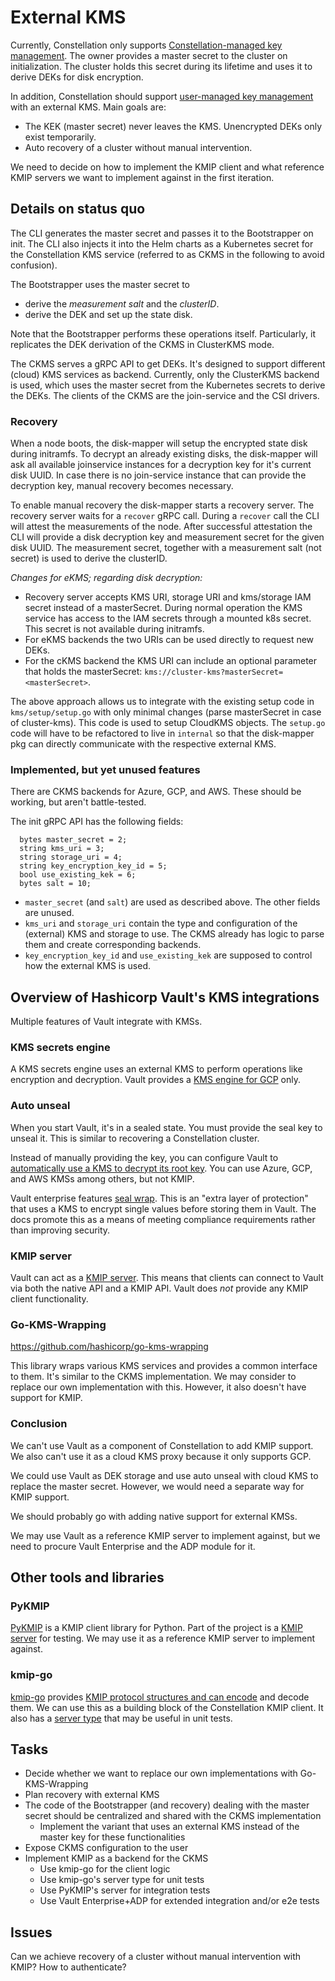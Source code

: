 # External KMS

Currently, Constellation only supports [Constellation-managed key management](https://docs.edgeless.systems/constellation/2.0/architecture/keys#constellation-managed-key-management).
The owner provides a master secret to the cluster on initialization.
The cluster holds this secret during its lifetime and uses it to derive DEKs for disk encryption.

In addition, Constellation should support [user-managed key management](https://docs.edgeless.systems/constellation/2.0/architecture/keys#user-managed-key-management) with an external KMS.
Main goals are:

* The KEK (master secret) never leaves the KMS. Unencrypted DEKs only exist temporarily.
* Auto recovery of a cluster without manual intervention.

We need to decide on how to implement the KMIP client and what reference KMIP servers we want to implement against in the first iteration.

## Details on status quo

The CLI generates the master secret and passes it to the Bootstrapper on init.
The CLI also injects it into the Helm charts as a Kubernetes secret for the Constellation KMS service (referred to as CKMS in the following to avoid confusion).

The Bootstrapper uses the master secret to

* derive the *measurement salt* and the *clusterID*.
* derive the DEK and set up the state disk.

Note that the Bootstrapper performs these operations itself.
Particularly, it replicates the DEK derivation of the CKMS in ClusterKMS mode.

The CKMS serves a gRPC API to get DEKs.
It's designed to support different (cloud) KMS services as backend.
Currently, only the ClusterKMS backend is used, which uses the master secret from the Kubernetes secrets to derive the DEKs.
The clients of the CKMS are the join-service and the CSI drivers.

### Recovery

When a node boots, the disk-mapper will setup the encrypted state disk during initramfs.
To decrypt an already existing disks, the disk-mapper will ask all available joinservice instances for a decryption key for it's current disk UUID.
In case there is no join-service instance that can provide the decryption key, manual recovery becomes necessary.

To enable manual recovery the disk-mapper starts a recovery server.
The recovery server waits for a `recover` gRPC call.
During a `recover` call the CLI will attest the measurements of the node.
After successful attestation the CLI will provide a disk decryption key and measurement secret for the given disk UUID.
The measurement secret, together with a measurement salt (not secret) is used to derive the clusterID.

*Changes for eKMS; regarding disk decryption:*
* Recovery server accepts KMS URI, storage URI and kms/storage IAM secret instead of a masterSecret. During normal operation the KMS service has access to the IAM secrets through a mounted k8s secret. This secret is not available during initramfs.
* For eKMS backends the two URIs can be used directly to request new DEKs.
* For the cKMS backend the KMS URI can include an optional parameter that holds the masterSecret: `kms://cluster-kms?masterSecret=<masterSecret>`.

The above approach allows us to integrate with the existing setup code in `kms/setup/setup.go` with only minimal changes (parse masterSecret in case of cluster-kms).
This code is used to setup CloudKMS objects.
The `setup.go` code will have to be refactored to live in `internal` so that the disk-mapper pkg can directly communicate with the respective external KMS.

### Implemented, but yet unused features

There are CKMS backends for Azure, GCP, and AWS.
These should be working, but aren't battle-tested.

The init gRPC API has the following fields:

```
  bytes master_secret = 2;
  string kms_uri = 3;
  string storage_uri = 4;
  string key_encryption_key_id = 5;
  bool use_existing_kek = 6;
  bytes salt = 10;
```

* `master_secret` (and `salt`) are used as described above. The other fields are unused.
* `kms_uri` and `storage_uri` contain the type and configuration of the (external) KMS and storage to use. The CKMS already has logic to parse them and create corresponding backends.
* `key_encryption_key_id` and `use_existing_kek` are supposed to control how the external KMS is used.

## Overview of Hashicorp Vault's KMS integrations

Multiple features of Vault integrate with KMSs.

### KMS secrets engine

A KMS secrets engine uses an external KMS to perform operations like encryption and decryption.
Vault provides a [KMS engine for GCP](https://developer.hashicorp.com/vault/docs/secrets/gcpkms) only.

### Auto unseal

When you start Vault, it's in a sealed state.
You must provide the seal key to unseal it.
This is similar to recovering a Constellation cluster.

Instead of manually providing the key, you can configure Vault to [automatically use a KMS to decrypt its root key](https://developer.hashicorp.com/vault/docs/concepts/seal#auto-unseal).
You can use Azure, GCP, and AWS KMSs among others, but not KMIP.

Vault enterprise features [seal wrap](https://developer.hashicorp.com/vault/docs/enterprise/sealwrap).
This is an "extra layer of protection" that uses a KMS to encrypt single values before storing them in Vault.
The docs promote this as a means of meeting compliance requirements rather than improving security.

### KMIP server

Vault can act as a [KMIP server](https://developer.hashicorp.com/vault/docs/secrets/kmip).
This means that clients can connect to Vault via both the native API and a KMIP API.
Vault does *not* provide any KMIP client functionality.

### Go-KMS-Wrapping

https://github.com/hashicorp/go-kms-wrapping

This library wraps various KMS services and provides a common interface to them.
It's similar to the CKMS implementation.
We may consider to replace our own implementation with this.
However, it also doesn't have support for KMIP.

### Conclusion

We can't use Vault as a component of Constellation to add KMIP support.
We also can't use it as a cloud KMS proxy because it only supports GCP.

We could use Vault as DEK storage and use auto unseal with cloud KMS to replace the master secret.
However, we would need a separate way for KMIP support.

We should probably go with adding native support for external KMSs.

We may use Vault as a reference KMIP server to implement against, but we need to procure Vault Enterprise and the ADP module for it.

## Other tools and libraries

### PyKMIP

[PyKMIP](https://github.com/OpenKMIP/PyKMIP) is a KMIP client library for Python.
Part of the project is a [KMIP server](https://pykmip.readthedocs.io/en/latest/server.html) for testing.
We may use it as a reference KMIP server to implement against.

### kmip-go

[kmip-go](https://github.com/ThalesGroup/kmip-go) provides [KMIP protocol structures and can encode](https://pkg.go.dev/github.com/gemalto/kmip-go#example-package-Client) and decode them.
We can use this as a building block of the Constellation KMIP client.
It also has a [server type](https://pkg.go.dev/github.com/gemalto/kmip-go#Server) that may be useful in unit tests.

## Tasks

* Decide whether we want to replace our own implementations with Go-KMS-Wrapping
* Plan recovery with external KMS
* The code of the Bootstrapper (and recovery) dealing with the master secret should be centralized and shared with the CKMS implementation
  * Implement the variant that uses an external KMS instead of the master key for these functionalities
* Expose CKMS configuration to the user
* Implement KMIP as a backend for the CKMS
  * Use kmip-go for the client logic
  * Use kmip-go's server type for unit tests
  * Use PyKMIP's server for integration tests
  * Use Vault Enterprise+ADP for extended integration and/or e2e tests

## Issues

Can we achieve recovery of a cluster without manual intervention with KMIP?
How to authenticate?
